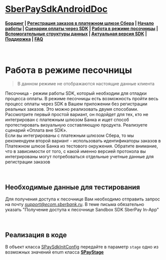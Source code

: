 # [SberPaySdkAndroidDoc](https://sdkpay.github.io/SberPaySdkAndroidDoc/)

#### [Бординг](https://sdkpay.github.io/SberPaySdkAndroidDoc/boarding) | [Регистрация заказов в платежном шлюзе Сбера](https://sdkpay.github.io/SberPaySdkAndroidDoc/order_registration) | [Начало работы](https://sdkpay.github.io/SberPaySdkAndroidDoc/start) | [Сценарии оплаты через SDK](https://sdkpay.github.io/SberPaySdkAndroidDoc/payment_script) | [Работа в режиме посочницы](https://sdkpay.github.io/SberPaySdkAndroidDoc/sandbox_mode) | [Вспомогательные структуры данных](https://sdkpay.github.io/SberPaySdkAndroidDoc/data_structures) | [Актуальная версия SDK](https://sdkpay.github.io/SberPaySdkAndroidDoc/version) | [Поддержка](https://sdkpay.github.io/SberPaySdkAndroidDoc/support) | [FAQ](https://sdkpay.github.io/SberPaySdkAndroidDoc/faq)

<br>

# Работа в режиме песочницы

> В данном режиме не отображаются настоящие данные клиента

Песочница - режим работы SDK, который необходим для отладки процесса оплаты. В режиме песочницы есть возможность пройти весь процесс оплаты через SDK в Вашем приложении без регистрации реальных заказов. Это можно реализовать двумя способами.  
Рассмотрите первый простой вариант, он подойдет для тех, кто не интегрирован с платежным шлюзом Банка и ищет способ протестировать визуальную составляющую продукта. Реализуете сценарий «Оплата вне SDK».  
Если вы интегрированы с платежным шлюзом Сбера, то мы рекомендуем второй вариант - использовать идентификаторы заказов в Платежном шлюзе Банка из тестового окружения. Обратите внимание, что в зависимости от того, с какой именно версией протокола вы интегрированы могут потребоваться отдельные учетные данные для регистрации заказов

<br>

## Необходимые данные для тестирования

Для получения доступа к песочнице Вам необходимо отправить запрос на почту *support@ecom.sberbank.ru*. В теме письма обязательно указать "Получение доступа к песочнице Sandbox SDK SberPay In-App"

<br>

## Реализация в коде

В объект класса [SPaySdkInitConfig](https://sdkpay.github.io/SberPaySdkAndroidDoc/data_structures#spaysdkinitconfig) передайте в параметр `stage` одно из возможных значений enum класса **[SPayStage](https://sdkpay.github.io/SberPaySdkAndroidDoc/data_structures#spaystage)**
